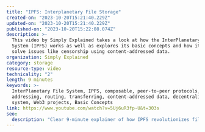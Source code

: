 ```yaml
---
title: "IPFS: Interplanetary File Storage"
created-on: "2023-10-20T15:21:40.229Z"
updated-on: "2023-10-20T15:21:40.229Z"
published-on: "2023-10-20T15:22:08.074Z"
description: >-
  This video by Simply Explained takes a look at how the InterPlanetary File
  System (IPFS) works as well as explores its basic concepts and how it can
  solve issues like censorship using content-addressed data.
organization: Simply Explained
category: storage
resource-type: video
technicality: "2"
length: 9 minutes
keywords: >-
  InterPlanetary File System, IPFS, composable, peer-to-peer protocols,
  addressing, routing, transferring, content-addressed data, decentralized file
  system, Web3 projects, Basic Concepts
link: https://www.youtube.com/watch?v=5Uj6uR3fp-U&t=303s
seo:
  description: "Clear 9-minute explainer of how IPFS revolutionizes file storage with content addressing and peer-to-peer technology to combat censorship and create a more resilient decentralized web."
---
```

